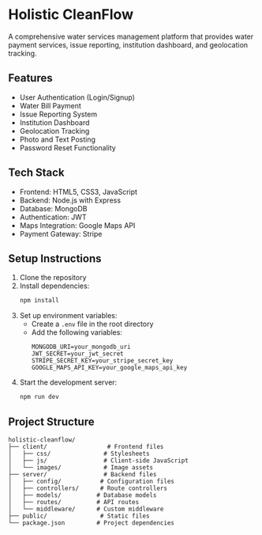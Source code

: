 # Holistic CleanFlow

A comprehensive water services management platform that provides water payment services, issue reporting, institution dashboard, and geolocation tracking.

## Features

- User Authentication (Login/Signup)
- Water Bill Payment
- Issue Reporting System
- Institution Dashboard
- Geolocation Tracking
- Photo and Text Posting
- Password Reset Functionality

## Tech Stack

- Frontend: HTML5, CSS3, JavaScript
- Backend: Node.js with Express
- Database: MongoDB
- Authentication: JWT
- Maps Integration: Google Maps API
- Payment Gateway: Stripe

## Setup Instructions

1. Clone the repository
2. Install dependencies:
   ```bash
   npm install
   ```
3. Set up environment variables:
   - Create a `.env` file in the root directory
   - Add the following variables:
     ```
     MONGODB_URI=your_mongodb_uri
     JWT_SECRET=your_jwt_secret
     STRIPE_SECRET_KEY=your_stripe_secret_key
     GOOGLE_MAPS_API_KEY=your_google_maps_api_key
     ```
4. Start the development server:
   ```bash
   npm run dev
   ```

## Project Structure

```
holistic-cleanflow/
├── client/                 # Frontend files
│   ├── css/               # Stylesheets
│   ├── js/                # Client-side JavaScript
│   └── images/            # Image assets
├── server/                # Backend files
│   ├── config/           # Configuration files
│   ├── controllers/      # Route controllers
│   ├── models/          # Database models
│   ├── routes/          # API routes
│   └── middleware/      # Custom middleware
├── public/               # Static files
└── package.json         # Project dependencies
``` 